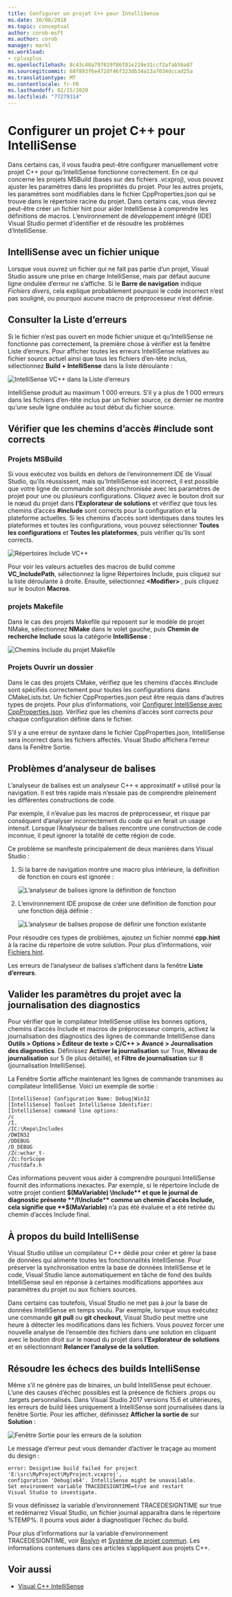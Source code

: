 ```yaml
---
title: Configurer un projet C++ pour IntelliSense
ms.date: 10/08/2018
ms.topic: conceptual
author: corob-msft
ms.author: corob
manager: markl
ms.workload:
- cplusplus
ms.openlocfilehash: 8c43c48a797619f86f81e219e31ccf2afab5ba87
ms.sourcegitcommit: 68f893f6e472df46f323db34a13a7034dccad25a
ms.translationtype: MT
ms.contentlocale: fr-FR
ms.lasthandoff: 02/15/2020
ms.locfileid: "77279314"
---
```

# <a name="configure-a-c-project-for-intellisense"></a>Configurer un projet C++ pour IntelliSense

Dans certains cas, il vous faudra peut-être configurer manuellement votre projet C++ pour qu’IntelliSense fonctionne correctement. En ce qui concerne les projets MSBuild (basés sur des fichiers .vcxproj), vous pouvez ajuster les paramètres dans les propriétés du projet. Pour les autres projets, les paramètres sont modifiables dans le fichier CppProperties.json qui se trouve dans le répertoire racine du projet. Dans certains cas, vous devrez peut-être créer un fichier hint pour aider IntelliSense à comprendre les définitions de macros. L’environnement de développement intégré (IDE) Visual Studio permet d’identifier et de résoudre les problèmes d’IntelliSense.

## <a name="single-file-intellisense"></a>IntelliSense avec un fichier unique

Lorsque vous ouvrez un fichier qui ne fait pas partie d’un projet, Visual Studio assure une prise en charge IntelliSense, mais par défaut aucune ligne ondulée d’erreur ne s’affiche. Si le **Barre de navigation** indique *Fichiers divers*, cela explique probablement pourquoi le code incorrect n’est pas souligné, ou pourquoi aucune macro de préprocesseur n’est définie.

## <a name="check-the-error-list"></a>Consulter la Liste d’erreurs

Si le fichier n’est pas ouvert en mode fichier unique et qu’IntelliSense ne fonctionne pas correctement, la première chose à vérifier est la fenêtre Liste d’erreurs. Pour afficher toutes les erreurs IntelliSense relatives au fichier source actuel ainsi que tous les fichiers d’en-tête inclus, sélectionnez **Build + IntelliSense** dans la liste déroulante :

![IntelliSense VC++ dans la Liste d’erreurs](media/vcpp-intellisense-error-list.png)

IntelliSense produit au maximum 1 000 erreurs. S’il y a plus de 1 000 erreurs dans les fichiers d’en-tête inclus par un fichier source, ce dernier ne montre qu’une seule ligne ondulée au tout début du fichier source.

## <a name="ensure-include-paths-are-correct"></a>Vérifier que les chemins d’accès #include sont corrects

### <a name="msbuild-projects"></a>Projets MSBuild

Si vous exécutez vos builds en dehors de l’environnement IDE de Visual Studio, qu’ils réussissent, mais qu’IntelliSense est incorrect, il est possible que votre ligne de commande soit désynchronisée avec les paramètres de projet pour une ou plusieurs configurations. Cliquez avec le bouton droit sur le nœud du projet dans **l’Explorateur de solutions** et vérifiez que tous les chemins d’accès **#include** sont corrects pour la configuration et la plateforme actuelles. Si les chemins d’accès sont identiques dans toutes les plateformes et toutes les configurations, vous pouvez sélectionner **Toutes les configurations** et **Toutes les plateformes**, puis vérifier qu’ils sont corrects.

![Répertoires Include VC++](media/vcpp-intellisense-include-paths.png)

Pour voir les valeurs actuelles des macros de build comme **VC_IncludePath**, sélectionnez la ligne Répertoires Include, puis cliquez sur la liste déroulante à droite. Ensuite, sélectionnez **\<Modifier>** , puis cliquez sur le bouton **Macros**.

### <a name="makefile-projects"></a>projets Makefile

Dans le cas des projets Makefile qui reposent sur le modèle de projet NMake, sélectionnez **NMake** dans le volet gauche, puis **Chemin de recherche Include** sous la catégorie **IntelliSense** :

![Chemins Include du projet Makefile](media/vcpp-intellisense-makefile-include-paths.png)

### <a name="open-folder-projects"></a>Projets Ouvrir un dossier

Dans le cas des projets CMake, vérifiez que les chemins d’accès #include sont spécifiés correctement pour toutes les configurations dans CMakeLists.txt. Un fichier CppProperties.json peut être requis dans d’autres types de projets. Pour plus d’informations, voir [Configurer IntelliSense avec CppProperties.json](/cpp/build/open-folder-projects-cpp#configure-code-navigation-with-cpppropertiesjson). Vérifiez que les chemins d’accès sont corrects pour chaque configuration définie dans le fichier.

S’il y a une erreur de syntaxe dans le fichier CppProperties.json, IntelliSense sera incorrect dans les fichiers affectés. Visual Studio affichera l’erreur dans la Fenêtre Sortie.

## <a name="tag-parser-issues"></a>Problèmes d’analyseur de balises

L’analyseur de balises est un analyseur C++ « approximatif » utilisé pour la navigation. Il est très rapide mais n’essaie pas de comprendre pleinement les différentes constructions de code.

Par exemple, il n’évalue pas les macros de préprocesseur, et risque par conséquent d’analyser incorrectement du code qui en ferait un usage intensif. Lorsque l’Analyseur de balises rencontre une construction de code inconnue, il peut ignorer la totalité de cette région de code.

Ce problème se manifeste principalement de deux manières dans Visual Studio :

1. Si la barre de navigation montre une macro plus intérieure, la définition de fonction en cours est ignorée :

   ![L’analyseur de balises ignore la définition de fonction](media/vcpp-intellisense-tag-parser-macro.png)

1. L’environnement IDE propose de créer une définition de fonction pour une fonction déjà définie :

   ![L’analyseur de balises propose de définir une fonction existante](media/vcpp-intellisense-tag-parser-function.png)

Pour résoudre ces types de problèmes, ajoutez un fichier nommé **cpp.hint** à la racine du répertoire de votre solution. Pour plus d’informations, voir [Fichiers hint](/cpp/build/reference/hint-files).

Les erreurs de l’analyseur de balises s’affichent dans la fenêtre **Liste d’erreurs**.

## <a name="validate-project-settings-with-diagnostic-logging"></a>Valider les paramètres du projet avec la journalisation des diagnostics

Pour vérifier que le compilateur IntelliSense utilise les bonnes options, chemins d’accès Include et macros de préprocesseur compris, activez la journalisation des diagnostics des lignes de commande IntelliSense dans **Outils > Options > Éditeur de texte > C/C++ > Avancé > Journalisation des diagnostics**. Définissez **Activer la journalisation** sur True, **Niveau de journalisation** sur 5 (le plus détaillé), et **Filtre de journalisation** sur 8 (journalisation IntelliSense).

La Fenêtre Sortie affiche maintenant les lignes de commande transmises au compilateur IntelliSense. Voici un exemple de sortie :

```output
[IntelliSense] Configuration Name: Debug|Win32
[IntelliSense] Toolset IntelliSense Identifier:
[IntelliSense] command line options:
/c
/I.
/IC:\Repo\Includes
/DWIN32
/DDEBUG
/D_DEBUG
/Zc:wchar_t-
/Zc:forScope
/Yustdafx.h
```

Ces informations peuvent vous aider à comprendre pourquoi IntelliSense fournit des informations inexactes. Par exemple, si le répertoire Include de votre projet contient **$(MaVariable) \Include** et que le journal de diagnostic présente **/I\Include** comme un chemin d’accès Include, cela signifie que **$(MaVariable)** n’a pas été évaluée et a été retirée du chemin d’accès Include final.

## <a name="about-the-intellisense-build"></a>À propos du build IntelliSense

Visual Studio utilise un compilateur C++ dédié pour créer et gérer la base de données qui alimente toutes les fonctionnalités IntelliSense. Pour préserver la synchronisation entre la base de données IntelliSense et le code, Visual Studio lance automatiquement en tâche de fond des builds IntelliSense seul en réponse à certaines modifications apportées aux paramètres du projet ou aux fichiers sources.

Dans certains cas toutefois, Visual Studio ne met pas à jour la base de données IntelliSense en temps voulu. Par exemple, lorsque vous exécutez une commande **git pull** ou **git checkout**, Visual Studio peut mettre une heure à détecter les modifications dans les fichiers. Vous pouvez forcer une nouvelle analyse de l’ensemble des fichiers dans une solution en cliquant avec le bouton droit sur le nœud du projet dans **l’Explorateur de solutions** et en sélectionnant **Relancer l’analyse de la solution**.

## <a name="troubleshooting-intellisense-build-failures"></a>Résoudre les échecs des builds IntelliSense

Même s’il ne génère pas de binaires, un build IntelliSense peut échouer. L’une des causes d’échec possibles est la présence de fichiers .props ou .targets personnalisés. Dans Visual Studio 2017 versions 15.6 et ultérieures, les erreurs de build liées uniquement à IntelliSense sont journalisées dans la fenêtre Sortie. Pour les afficher, définissez **Afficher la sortie de** sur **Solution** :

![Fenêtre Sortie pour les erreurs de la solution](media/vcpp-intellisense-output-window.png)

Le message d’erreur peut vous demander d’activer le traçage au moment du design :

```output
error: Designtime build failed for project 'E:\src\MyProject\MyProject.vcxproj',
configuration 'Debug|x64'. IntelliSense might be unavailable.
Set environment variable TRACEDESIGNTIME=true and restart
Visual Studio to investigate.
```

Si vous définissez la variable d’environnement TRACEDESIGNTIME sur true et redémarrez Visual Studio, un fichier journal apparaîtra dans le répertoire %TEMP%. Il pourra vous aider à diagnostiquer l’échec du build.

Pour plus d’informations sur la variable d’environnement TRACEDESIGNTIME, voir [Roslyn](https://github.com/dotnet/roslyn/wiki/Diagnosing-Project-System-Build-Errors) et [Système de projet commun](https://github.com/dotnet/project-system/blob/master/docs/design-time-builds.md). Les informations contenues dans ces articles s’appliquent aux projets C++.

## <a name="see-also"></a>Voir aussi

- [Visual C++ IntelliSense](visual-cpp-intellisense.md)

